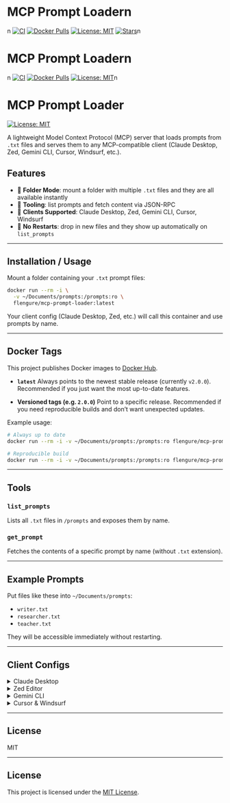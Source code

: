 # MCP Prompt Loadern
n
[![CI](https://github.com/flengure/mcp-prompt-loader/actions/workflows/release-docker.yml/badge.svg)](https://github.com/flengure/mcp-prompt-loader/actions/workflows/release-docker.yml)
 [![Docker Pulls](https://img.shields.io/docker/pulls/flengure/mcp-prompt-loader.svg)](https://hub.docker.com/r/flengure/mcp-prompt-loader)
 [![License: MIT](https://img.shields.io/badge/License-MIT-yellow.svg)](LICENSE)
 [![Stars](https://img.shields.io/github/stars/flengure/mcp-prompt-loader?style=social)](https://github.com/flengure/mcp-prompt-loader/stargazers)n
# MCP Prompt Loadern
n
[![CI](https://github.com/flengure/mcp-prompt-loader/actions/workflows/release-docker.yml/badge.svg)](https://github.com/flengure/mcp-prompt-loader/actions/workflows/release-docker.yml)
 [![Docker Pulls](https://img.shields.io/docker/pulls/flengure/mcp-prompt-loader.svg)](https://hub.docker.com/r/flengure/mcp-prompt-loader)
 [![License: MIT](https://img.shields.io/badge/License-MIT-yellow.svg)](LICENSE)n
# MCP Prompt Loader
[![License: MIT](https://img.shields.io/badge/License-MIT-yellow.svg)](LICENSE)

A lightweight Model Context Protocol (MCP) server that loads prompts from `.txt` files and serves them to any MCP-compatible client (Claude Desktop, Zed, Gemini CLI, Cursor, Windsurf, etc.).

## Features
- 🔹 **Folder Mode**: mount a folder with multiple `.txt` files and they are all available instantly
- 🔹 **Tooling**: list prompts and fetch content via JSON-RPC
- 🔹 **Clients Supported**: Claude Desktop, Zed, Gemini CLI, Cursor, Windsurf
- 🔹 **No Restarts**: drop in new files and they show up automatically on `list_prompts`

---

## Installation / Usage

Mount a folder containing your `.txt` prompt files:

```bash
docker run --rm -i \
  -v ~/Documents/prompts:/prompts:ro \
  flengure/mcp-prompt-loader:latest
```

Your client config (Claude Desktop, Zed, etc.) will call this container and use prompts by name.

---

## Docker Tags

This project publishes Docker images to [Docker Hub](https://hub.docker.com/r/flengure/mcp-prompt-loader).

- **`latest`**
  Always points to the newest stable release (currently `v2.0.0`).
  Recommended if you just want the most up-to-date features.

- **Versioned tags (e.g. `2.0.0`)**
  Point to a specific release.
  Recommended if you need reproducible builds and don’t want unexpected updates.

Example usage:

```bash
# Always up to date
docker run --rm -i -v ~/Documents/prompts:/prompts:ro flengure/mcp-prompt-loader:latest

# Reproducible build
docker run --rm -i -v ~/Documents/prompts:/prompts:ro flengure/mcp-prompt-loader:2.0.0
```

---

## Tools

### `list_prompts`
Lists all `.txt` files in `/prompts` and exposes them by name.

### `get_prompt`
Fetches the contents of a specific prompt by name (without `.txt` extension).

---

## Example Prompts

Put files like these into `~/Documents/prompts`:

- `writer.txt`
- `researcher.txt`
- `teacher.txt`

They will be accessible immediately without restarting.

---

## Client Configs

<details>
<summary>Claude Desktop</summary>

```json
{
  "mcpServers": {
    "prompts: Folder": {
      "type": "stdio",
      "command": "docker",
      "args": [
        "run",
        "--rm",
        "-i",
        "-v",
        "/Users/you/Documents/prompts:/prompts:ro",
        "flengure/mcp-prompt-loader:latest"
      ]
    }
  }
}
```
</details>

<details>
<summary>Zed Editor</summary>

```json
{
  "context_servers": {
    "prompts: Folder": {
      "source": "custom",
      "command": "docker",
      "args": [
        "run",
        "--rm",
        "-i",
        "-v",
        "/Users/you/Documents/prompts:/prompts:ro",
        "flengure/mcp-prompt-loader:latest"
      ]
    }
  }
}
```
</details>

<details>
<summary>Gemini CLI</summary>

```json
{
  "mcpServers": {
    "prompts: Folder": {
      "type": "stdio",
      "command": "docker",
      "args": [
        "run",
        "--rm",
        "-i",
        "-v",
        "/Users/you/Documents/prompts:/prompts:ro",
        "flengure/mcp-prompt-loader:latest"
      ]
    }
  }
}
```
</details>

<details>
<summary>Cursor & Windsurf</summary>

Same as above — use `"mcpServers"` with the same docker run arguments.
</details>

---

## License

MIT

---

## License

This project is licensed under the [MIT License](LICENSE).
